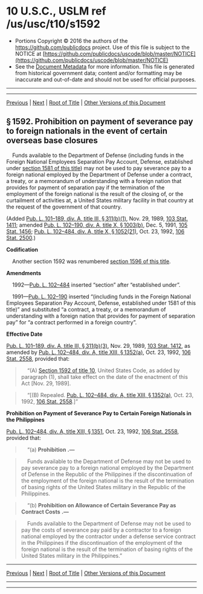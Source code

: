 ---
---

# 10 U.S.C., USLM ref /us/usc/t10/s1592

* Portions Copyright © 2016 the authors of the https://github.com/publicdocs project.
  Use of this file is subject to the NOTICE at [https://github.com/publicdocs/uscode/blob/master/NOTICE](https://github.com/publicdocs/uscode/blob/master/NOTICE)
* See the [Document Metadata](././../../../../../..//README.md) for more information.
  This file is generated from historical government data; content and/or formatting may be inaccurate and out-of-date and should not be used for official purposes.

----------
----------

[Previous](./../../../../../..//us/usc/t10/stA/ptII/ch81/m__us_usc_t10_s1591.md) | [Next](./../../../../../..//us/usc/t10/stA/ptII/ch81/m__us_usc_t10_s1593.md) | [Root of Title](./../../../../../../) | [Other Versions of this Document](https://publicdocs.github.io/go/links?ns=uslm&ref=%2Fus%2Fusc%2Ft10%2Fs1592)

## § 1592. Prohibition on payment of severance pay to foreign nationals in the event of certain overseas base closures

    Funds available to the Department of Defense (including funds in the Foreign National Employees Separation Pay Account, Defense, established under [section 1581 of this title][/us/usc/t10/s1581]) may not be used to pay severance pay to a foreign national employed by the Department of Defense under a contract, a treaty, or a memorandum of understanding with a foreign nation that provides for payment of separation pay if the termination of the employment of the foreign national is the result of the closing of, or the curtailment of activities at, a United States military facility in that country at the request of the government of that country.

(Added [Pub. L. 101–189, div. A, title III, § 311(b)(1)][/us/pl/101/189/s311/b/1], Nov. 29, 1989, [103 Stat. 1411][/us/stat/103/1411]; amended [Pub. L. 102–190, div. A, title X, § 1003(b)][/us/pl/102/190/s1003/b], Dec. 5, 1991, [105 Stat. 1456][/us/stat/105/1456]; [Pub. L. 102–484, div. A, title X, § 1052(21)][/us/pl/102/484/s1052/21], Oct. 23, 1992, [106 Stat. 2500][/us/stat/106/2500].)

 __Codification__ 

    Another section 1592 was renumbered [section 1596 of this title][/us/usc/t10/s1596].

 __Amendments__ 

    1992—[Pub. L. 102–484][/us/pl/102/484] inserted “section” after “established under”.

    1991—[Pub. L. 102–190][/us/pl/102/190] inserted “(including funds in the Foreign National Employees Separation Pay Account, Defense, established under 1581 of this title)” and substituted “a contract, a treaty, or a memorandum of understanding with a foreign nation that provides for payment of separation pay” for “a contract performed in a foreign country”.

 __Effective Date__ 

[Pub. L. 101–189, div. A, title III, § 311(b)(3)][/us/pl/101/189/s311/b/3], Nov. 29, 1989, [103 Stat. 1412][/us/stat/103/1412], as amended by [Pub. L. 102–484, div. A, title XIII, § 1352(a)][/us/pl/102/484/s1352/a], Oct. 23, 1992, [106 Stat. 2558][/us/stat/106/2558], provided that:

>     “(A) [Section 1592 of title 10][/us/usc/t10/s1592], United States Code, as added by paragraph (1), shall take effect on the date of the enactment of this Act \[Nov. 29, 1989\].

>     “\[(B) Repealed. [Pub. L. 102–484, div. A, title XIII, § 1352(a)][/us/pl/102/484/s1352/a], Oct. 23, 1992, [106 Stat. 2558][/us/stat/106/2558].\]”

 __Prohibition on Payment of Severance Pay to Certain Foreign Nationals in the Philippines__ 

[Pub. L. 102–484, div. A, title XIII, § 1351][/us/pl/102/484/s1351], Oct. 23, 1992, [106 Stat. 2558][/us/stat/106/2558], provided that:

>     “(a)  __Prohibition__  __.—__ 

>     Funds available to the Department of Defense may not be used to pay severance pay to a foreign national employed by the Department of Defense in the Republic of the Philippines if the discontinuation of the employment of the foreign national is the result of the termination of basing rights of the United States military in the Republic of the Philippines.

>     “(b)  __Prohibition on Allowance of Certain Severance Pay as Contract Costs__  __.—__ 

>     Funds available to the Department of Defense may not be used to pay the costs of severance pay paid by a contractor to a foreign national employed by the contractor under a defense service contract in the Philippines if the discontinuation of the employment of the foreign national is the result of the termination of basing rights of the United States military in the Philippines.”

----------

[Previous](./../../../../../..//us/usc/t10/stA/ptII/ch81/m__us_usc_t10_s1591.md) | [Next](./../../../../../..//us/usc/t10/stA/ptII/ch81/m__us_usc_t10_s1593.md) | [Root of Title](./../../../../../../) | [Other Versions of this Document](https://publicdocs.github.io/go/links?ns=uslm&ref=%2Fus%2Fusc%2Ft10%2Fs1592)

----------
----------

[/us/usc/t10/s1581]: https://publicdocs.github.io/go/links?ns=uslm&ref=%2Fus%2Fusc%2Ft10%2Fs1581
[/us/pl/101/189/s311/b/1]: https://publicdocs.github.io/go/links?ns=uslm&ref=%2Fus%2Fpl%2F101%2F189%2Fs311%2Fb%2F1
[/us/stat/103/1411]: https://publicdocs.github.io/go/links?ns=uslm&ref=%2Fus%2Fstat%2F103%2F1411
[/us/pl/102/190/s1003/b]: https://publicdocs.github.io/go/links?ns=uslm&ref=%2Fus%2Fpl%2F102%2F190%2Fs1003%2Fb
[/us/stat/105/1456]: https://publicdocs.github.io/go/links?ns=uslm&ref=%2Fus%2Fstat%2F105%2F1456
[/us/pl/102/484/s1052/21]: https://publicdocs.github.io/go/links?ns=uslm&ref=%2Fus%2Fpl%2F102%2F484%2Fs1052%2F21
[/us/stat/106/2500]: https://publicdocs.github.io/go/links?ns=uslm&ref=%2Fus%2Fstat%2F106%2F2500
[/us/usc/t10/s1596]: https://publicdocs.github.io/go/links?ns=uslm&ref=%2Fus%2Fusc%2Ft10%2Fs1596
[/us/pl/102/484]: https://publicdocs.github.io/go/links?ns=uslm&ref=%2Fus%2Fpl%2F102%2F484
[/us/pl/102/190]: https://publicdocs.github.io/go/links?ns=uslm&ref=%2Fus%2Fpl%2F102%2F190
[/us/pl/101/189/s311/b/3]: https://publicdocs.github.io/go/links?ns=uslm&ref=%2Fus%2Fpl%2F101%2F189%2Fs311%2Fb%2F3
[/us/stat/103/1412]: https://publicdocs.github.io/go/links?ns=uslm&ref=%2Fus%2Fstat%2F103%2F1412
[/us/pl/102/484/s1352/a]: https://publicdocs.github.io/go/links?ns=uslm&ref=%2Fus%2Fpl%2F102%2F484%2Fs1352%2Fa
[/us/stat/106/2558]: https://publicdocs.github.io/go/links?ns=uslm&ref=%2Fus%2Fstat%2F106%2F2558
[/us/usc/t10/s1592]: https://publicdocs.github.io/go/links?ns=uslm&ref=%2Fus%2Fusc%2Ft10%2Fs1592
[/us/pl/102/484/s1352/a]: https://publicdocs.github.io/go/links?ns=uslm&ref=%2Fus%2Fpl%2F102%2F484%2Fs1352%2Fa
[/us/stat/106/2558]: https://publicdocs.github.io/go/links?ns=uslm&ref=%2Fus%2Fstat%2F106%2F2558
[/us/pl/102/484/s1351]: https://publicdocs.github.io/go/links?ns=uslm&ref=%2Fus%2Fpl%2F102%2F484%2Fs1351
[/us/stat/106/2558]: https://publicdocs.github.io/go/links?ns=uslm&ref=%2Fus%2Fstat%2F106%2F2558


